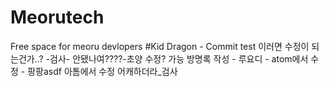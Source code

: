 # Meorutech
Free space for meoru devlopers
#Kid Dragon - Commit test
이러면 수정이 되는건가..? -검사-
안됐나여????-초양
수정? 가능
방명록 작성 - 루요디 -
atom에서 수정 - 팡팡asdf
아톰에서 수정 어캐하더라_검사
